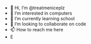 - 👋 Hi, I’m @treatmeniceplz
- 👀 I’m interested in computers
- 🌱 I’m currently learning school
- 💞️ I’m looking to collaborate on code
- 📫 How to reach me here
- E
